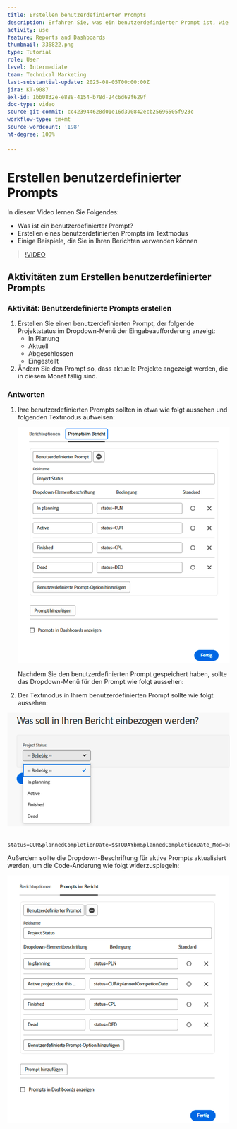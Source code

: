 ```yaml
---
title: Erstellen benutzerdefinierter Prompts
description: Erfahren Sie, was ein benutzerdefinierter Prompt ist, wie Sie ihn im Textmodus erstellen, und einige Beispiele, die Sie im Berichtswesen in Workfront verwenden können.
activity: use
feature: Reports and Dashboards
thumbnail: 336822.png
type: Tutorial
role: User
level: Intermediate
team: Technical Marketing
last-substantial-update: 2025-08-05T00:00:00Z
jira: KT-9087
exl-id: 1bb0832e-e888-4154-b78d-24c6d69f629f
doc-type: video
source-git-commit: cc423944628d01e16d390842ecb25696505f923c
workflow-type: tm+mt
source-wordcount: '198'
ht-degree: 100%

---
```


# Erstellen benutzerdefinierter Prompts

In diesem Video lernen Sie Folgendes:

* Was ist ein benutzerdefinierter Prompt?
* Erstellen eines benutzerdefinierten Prompts im Textmodus
* Einige Beispiele, die Sie in Ihren Berichten verwenden können

>[!VIDEO](https://video.tv.adobe.com/v/3418631/?captions=ger&quality=12&learn=on&enablevpops=0)

## Aktivitäten zum Erstellen benutzerdefinierter Prompts


### Aktivität: Benutzerdefinierte Prompts erstellen

1. Erstellen Sie einen benutzerdefinierten Prompt, der folgende Projektstatus im Dropdown-Menü der Eingabeaufforderung anzeigt:
   * In Planung
   * Aktuell
   * Abgeschlossen
   * Eingestellt
1. Ändern Sie den Prompt so, dass aktuelle Projekte angezeigt werden, die in diesem Monat fällig sind.

### Antworten

1. Ihre benutzerdefinierten Prompts sollten in etwa wie folgt aussehen und folgenden Textmodus aufweisen:

   ![Ein Screenshot des Bildschirms zum Erstellen eines neuen Filters im Textmodus](assets/cp-01.png)

   Nachdem Sie den benutzerdefinierten Prompt gespeichert haben, sollte das Dropdown-Menü für den Prompt wie folgt aussehen:

1. Der Textmodus in Ihrem benutzerdefinierten Prompt sollte wie folgt aussehen:

![Ein Screenshot des Bildschirms zum Erstellen eines neuen Filters im Textmodus](assets/cp-02.png)

```
   status=CUR&plannedCompletionDate=$$TODAYbm&plannedCompletionDate_Mod=between&plannedCompletionDate_Range=$$TODAYem 
```

Außerdem sollte die Dropdown-Beschriftung für aktive Prompts aktualisiert werden, um die Code-Änderung wie folgt widerzuspiegeln:

![Ein Screenshot des Bildschirms zum Erstellen eines neuen Filters im Textmodus](assets/cp-02a.png)
